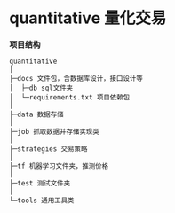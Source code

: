 # quantitative 量化交易


**项目结构** 
```
quantitative
│
├─docs 文件包，含数据库设计，接口设计等
│  ├─db sql文件夹
│  └─requirements.txt 项目依赖包
│
├─data 数据存储
│
├─job 抓取数据并存储实现类
│
├─strategies 交易策略
│  
├─tf 机器学习文件夹，推测价格
│
├─test 测试文件夹
│ 
└─tools 通用工具类

```
<br> 
